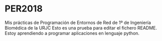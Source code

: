 # PER2018
Mis prácticas de Programación de Entornos de Red de 1º de Ingeniería Biomédica de la URJC
Esto es una prueba para editar el fichero README. Estoy aprendiendo a programar aplicaciones en lenguaje python.
